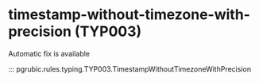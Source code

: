 # timestamp-without-timezone-with-precision (TYP003)

Automatic fix is available

::: pgrubic.rules.typing.TYP003.TimestampWithoutTimezoneWithPrecision


